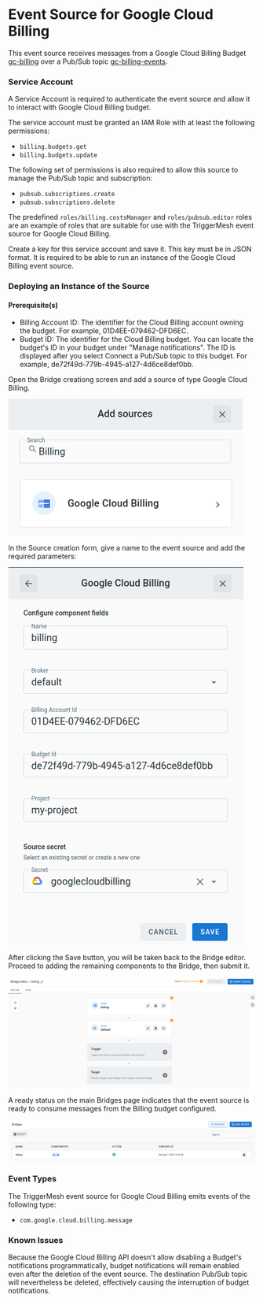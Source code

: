 # Event Source for Google Cloud Billing

This event source receives messages from a Google Cloud Billing Budget [gc-billing]
over a Pub/Sub topic [gc-billing-events].

### Service Account

A Service Account is required to authenticate the event source and allow it to interact with Google
Cloud Billing budget.

The service account must be granted an IAM Role with at least the following permissions:

- `billing.budgets.get`
- `billing.budgets.update`

The following set of permissions is also required to allow this source to manage the Pub/Sub topic and subscription:

- `pubsub.subscriptions.create`
- `pubsub.subscriptions.delete`

The predefined `roles/billing.costsManager` and `roles/pubsub.editor` roles are an example of roles that are suitable for use with the TriggerMesh event
source for Google Cloud Billing.

Create a key for this service account and save it. This key must be in JSON format. It is required to be
able to run an instance of the Google Cloud Billing event source.

### Deploying an Instance of the Source

#### Prerequisite(s)

- Billing Account ID: The identifier for the Cloud Billing account owning the budget. For example, 01D4EE-079462-DFD6EC.
- Budget ID: The identifier for the Cloud Billing budget. You can locate the budget's ID in your budget under "Manage notifications".
             The ID is displayed after you select Connect a Pub/Sub topic to this budget. For example, de72f49d-779b-4945-a127-4d6ce8def0bb.

Open the Bridge creationg screen and add a source of type Google Cloud Billing.

![Adding a Google Cloud Billing source](../../assets/images/googlecloudbilling-source/create-bridge-1.png)

In the Source creation form, give a name to the event source and add the required parameters:

![Google Cloud Billing source form](../../assets/images/googlecloudbilling-source/create-bridge-2.png)

After clicking the Save button, you will be taken back to the Bridge editor. Proceed to adding the remaining components to the Bridge, then submit it.

![Bridge overview](../../assets/images/googlecloudbilling-source/create-bridge-3.png)

A ready status on the main Bridges page indicates that the event source is ready to consume messages from the Billing budget configured.

![Bridge status](../../assets/images/googlecloudbilling-source/create-bridge-4.png)

### Event Types

The TriggerMesh event source for Google Cloud Billing emits events of the following type:

- `com.google.cloud.billing.message`

### Known Issues

Because the Google Cloud Billing API doesn't allow disabling a Budget's notifications programmatically,
budget notifications will remain enabled even after the deletion of the event source. The destination
Pub/Sub topic will nevertheless be deleted, effectively causing the interruption of budget notifications.

[gc-billing]: https://cloud.google.com/billing/docs
[gc-billing-events]: https://cloud.google.com/billing/docs/how-to/budgets-programmatic-notifications
